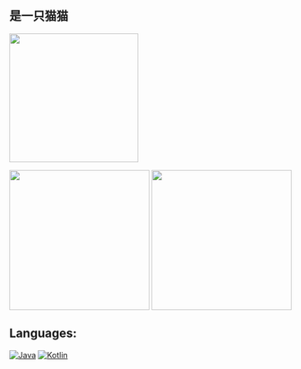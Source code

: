 ## 是一只猫猫

<p>
      <img
        src="https://github-readme-stats.vercel.app/api?username=ZhuRuoLing&show_icons=true&theme=buefy&include_all_commits=true&count_private=true&hide_rank=true"
        style="height: 230px"
        align="center"
      />
       <p/>
      <img
            src = "https://api.githubtrends.io/user/svg/ZhuRuoLing/langs?time_range=one_year&include_private=True&theme=bright_lights"
            height="250"
            align = "center"
            />
      <img
            src = "https://api.githubtrends.io/user/svg/ZhuRuoLing/repos?time_range=one_year&theme=bright_lights"
            height="250"
            align = "center"
            />
    </p>

## Languages:
[![Java](https://img.shields.io/badge/awesome-java-f89820)](https://www.java.com/)  [![Kotlin](https://img.shields.io/badge/awesome-kotlin-B125EA)](https://kotlinlang.org/)
